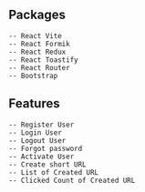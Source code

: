 ## Packages
    -- React Vite
    -- React Formik
    -- React Redux
    -- React Toastify
    -- React Router
    -- Bootstrap

## Features
    -- Register User
    -- Login User
    -- Logout User
    -- Forgot password
    -- Activate User
    -- Create short URL
    -- List of Created URL
    -- Clicked Count of Created URL